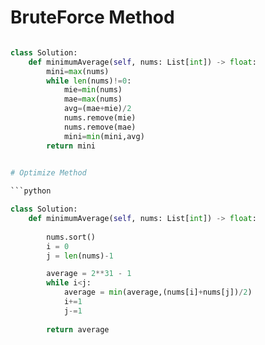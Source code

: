 # BruteForce Method

```python

class Solution:
    def minimumAverage(self, nums: List[int]) -> float:
        mini=max(nums)
        while len(nums)!=0:
            mie=min(nums)
            mae=max(nums)
            avg=(mae+mie)/2
            nums.remove(mie)
            nums.remove(mae)
            mini=min(mini,avg)
        return mini
        

# Optimize Method

```python

class Solution:
    def minimumAverage(self, nums: List[int]) -> float:
        
        nums.sort()
        i = 0
        j = len(nums)-1

        average = 2**31 - 1
        while i<j:
            average = min(average,(nums[i]+nums[j])/2)
            i+=1
            j-=1
        
        return average
